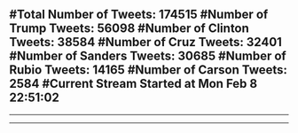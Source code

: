 #Total Number of Tweets: 174515 
#Number of Trump Tweets: 56098
#Number of Clinton Tweets: 38584
#Number of Cruz Tweets: 32401
#Number of Sanders Tweets: 30685
#Number of Rubio Tweets: 14165
#Number of Carson Tweets: 2584
#Current Stream Started at Mon Feb  8 22:51:02
---
---
---
